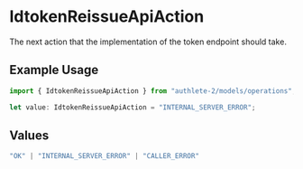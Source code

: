 # IdtokenReissueApiAction

The next action that the implementation of the token endpoint should take.

## Example Usage

```typescript
import { IdtokenReissueApiAction } from "authlete-2/models/operations";

let value: IdtokenReissueApiAction = "INTERNAL_SERVER_ERROR";
```

## Values

```typescript
"OK" | "INTERNAL_SERVER_ERROR" | "CALLER_ERROR"
```